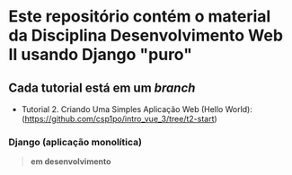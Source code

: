 # Este repositório contém o material da Disciplina Desenvolvimento Web II usando Django "puro"

## Cada tutorial está em um _branch_

* Tutorial 2. Criando Uma Simples Aplicação Web (Hello World): (https://github.com/csp1po/intro_vue_3/tree/t2-start)

### Django (aplicação monolítica)

> **em desenvolvimento**

